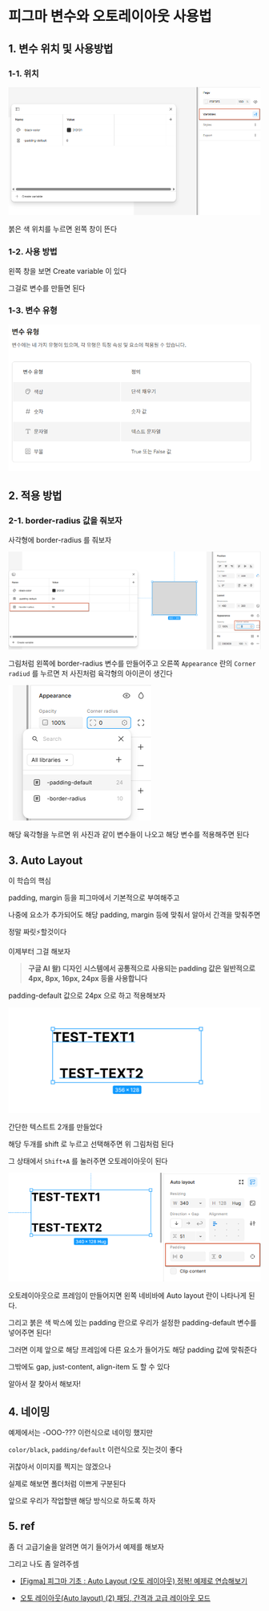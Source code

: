# 피그마 변수와 오토레이아웃 사용법

## 1. 변수 위치 및 사용방법

### 1-1. 위치

![변수 사용 위치](./images/var-loc.png)

붉은 색 위치를 누르면 왼쪽 창이 뜬다

### 1-2. 사용 방법

왼쪽 창을 보면 Create variable 이 있다

그걸로 변수를 만들면 된다

### 1-3. 변수 유형

![변수 유형형](./images/var-type.png)

## 2. 적용 방법

### 2-1. border-radius 값을 줘보자

사각형에 border-radius 를 줘보자

![border-radius](./images/border-radius.png)

그림처럼 왼쪽에 border-radius 변수를 만들어주고 오른쪽 `Appearance` 란의 `Corner radiud` 를 누르면 저 사진처럼 육각형의 아이콘이 생긴다

![corner-radius](./images/corner-radius.png)

해당 육각형을 누르면 위 사진과 같이 변수들이 나오고 해당 변수를 적용해주면 된다

## 3. Auto Layout

이 학습의 핵심

padding, margin 등을 피그마에서 기본적으로 부여해주고

나중에 요소가 추가되어도 해당 padding, margin 등에 맞춰서 알아서 간격을 맞춰주면

정말 짜릿⚡할것이다

이제부터 그걸 해보자

> **구글 AI 왈) 디자인 시스템에서 공통적으로 사용되는 padding 값은 일반적으로 4px, 8px, 16px, 24px 등을 사용합니다**

padding-default 값으로 24px 으로 하고 적용해보자

![오토레이아웃 예제1](./images/autoLayout1.png)

간단한 텍스트트 2개를 만들었다

해당 두개를 shift 로 누르고 선택해주면 위 그림처럼 된다

그 상태에서 `Shift+A` 를 눌러주면 오토레이아웃이 된다

![오토레이아웃 예제2](./images/autoLayout2.png)

오토레이아웃으로 프레임이 만들어지면 왼쪽 네비바에 Auto layout 란이 나타나게 된다.

그리고 붉은 색 박스에 있는 padding 란으로 우리가 설정한 padding-default 변수를 넣어주면 된다!

그러면 이제 앞으로 해당 프레임에 다른 요소가 들어가도 해당 padding 값에 맞춰준다

그밖에도 gap, just-content, align-item 도 할 수 있다

알아서 잘 찾아서 해보자!

## 4. 네이밍

예제에서는 -OOO-??? 이런식으로 네이밍 했지만

`color/black`, `padding/default` 이런식으로 짓는것이 좋다

귀찮아서 이미지를 찍지는 않겠으나

실제로 해보면 폴더처럼 이쁘게 구분된다

앞으로 우리가 작업할땐 해당 방식으로 하도록 하자

## 5. ref

좀 더 고급기술을 알려면 여기 들어가서 예제를 해보자

그리고 나도 좀 알려주셈

- [[Figma] 피그마 기초 : Auto Layout (오토 레이아웃) 정복! 예제로 연습해보기](https://teul-by-jy.tistory.com/60)

- [오토 레이아웃(Auto layout) (2) 패딩, 간격과 고급 레이아웃 모드
  ](https://wdnote.tistory.com/193)
